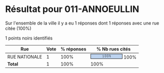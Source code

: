 # Résultat pour 011-ANNOEULLIN

Sur l'ensemble de la ville il y a eu 1 réponses dont 1 réponses avec une rue citée (100%)

1 points noirs identifiés

| Rue | Vote | % réponses | % Nb rues cités|
|-----|------|------------|----------------|
| RUE NATIONALE | 1 | 100% | <img src="../../img/bar_100.gif" />&nbsp;100%|
| **Total** | 1 | 100% | 100%|
